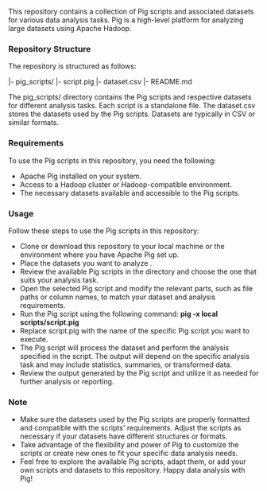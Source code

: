 This repository contains a collection of Pig scripts and associated datasets for various data analysis tasks. Pig is a high-level platform for analyzing large datasets using Apache Hadoop.

### Repository Structure
The repository is structured as follows:

|- pig_scripts/
   |- script.pig
   |- dataset.csv
   |- README.md
   
The pig_scripts/ directory contains the Pig scripts and respective datasets for different analysis tasks. Each script is a standalone file. The dataset.csv stores the datasets used by the Pig scripts. Datasets are typically in CSV or similar formats.

### Requirements
To use the Pig scripts in this repository, you need the following:
- Apache Pig installed on your system.
- Access to a Hadoop cluster or Hadoop-compatible environment.
- The necessary datasets available and accessible to the Pig scripts.
  
### Usage
Follow these steps to use the Pig scripts in this repository:
- Clone or download this repository to your local machine or the environment where you have Apache Pig set up.
- Place the datasets you want to analyze .
- Review the available Pig scripts in the directory and choose the one that suits your analysis task.
- Open the selected Pig script and modify the relevant parts, such as file paths or column names, to match your dataset and analysis requirements.
- Run the Pig script using the following command:
__pig -x local scripts/script.pig__
- Replace script.pig with the name of the specific Pig script you want to execute.
- The Pig script will process the dataset and perform the analysis specified in the script. The output will depend on the specific analysis task and may include statistics, summaries, or transformed data.
- Review the output generated by the Pig script and utilize it as needed for further analysis or reporting.

### Note
- Make sure the datasets used by the Pig scripts are properly formatted and compatible with the scripts' requirements. Adjust the scripts as necessary if your datasets have different structures or formats.
- Take advantage of the flexibility and power of Pig to customize the scripts or create new ones to fit your specific data analysis needs.
- Feel free to explore the available Pig scripts, adapt them, or add your own scripts and datasets to this repository. Happy data analysis with Pig!
